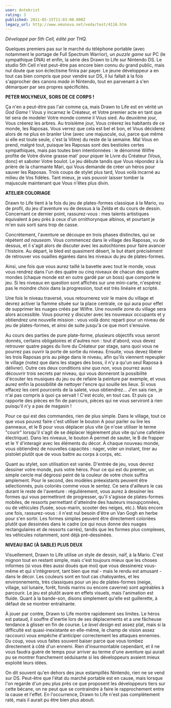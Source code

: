 ```yaml
---
user: Antekrist
rating: 3
published: 2011-05-15T11:03:00.000Z
legacy_url: http://www.emunova.net/veda/test/4116.htm
---
```

_Développé par 5th Cell, édité par THQ._  

  

Quelques premiers pas sur le marché du téléphone portable (avec notamment le portage de Full Spectrum Warrior), un _puzzle game_ sur PC (le sympathique DNA) et enfin, la série des Drawn to Life sur Nintendo DS. Le studio 5th Cell n'est peut-être pas encore bien connu du grand public, mais nul doute que son éclectisme finira par payer. Le jeune développeur a en tout cas bien compris que pour vendre sur DS, il lui fallait à la fois s'approcher des canons _made in_ Nintendo, tout en parvenant à s'en démarquer par ses propres spécificités.  

  

**PETER MOLYNEUX, SORS DE CE CORPS !**  

Ça n'en a peut-être pas l'air comme ça, mais Drawn to Life est en vérité un _God Game_ ! Vous y incarnez le Créateur, et Votre premier acte en tant que tel sera de modeler Votre monde comme il Vous sied. Au deuxième jour, Vous créerez les arbres. Au troisième jour, Vous créerez les habitants de ce monde, les Raposas. Vous verrez que cela est bel et bon, et Vous déciderez alors de ne plus en branler Une (avec une majuscule, oui, parce que même si elle est toute seule, c'est la Vôtre) du reste de la semaine. Mal Vous en prend, malgré tout, puisque les Raposas sont des bestioles certes sympathiques, mais pas toutes bien intentionnées : le dénommé Wilfre profite de Votre divine grasse mat' pour piquer le Livre du Créateur (Vous, donc) et saboter Votre boulot. Le jeu débute tandis que Vous répondez à la prière de la charmante Mari, qui Vous demande de créer un héros pour sauver les Raposas. Trois coups de stylet plus tard, Vous voilà incarné au milieu de Vos fidèles. Tant mieux, je vais pouvoir laisser tomber la majuscule maintenant que Vous n'êtes plus divin.  

  

**ATELIER COLORIAGE**  

Drawn to Life tient à la fois du jeu de plates-formes classique à la Mario, vu de profil, du jeu d'aventure vu de dessus à la Zelda et du cours de dessin. Concernant ce dernier point, rassurez-vous : mes talents artistiques équivalent à peu près à ceux d'un ornithorynque albinos, et pourtant je m'en suis sorti sans trop de casse.  

Concrètement, l'aventure se découpe en trois phases distinctes, qui se répètent _ad nauseam_. Vous commencez dans le village des Raposas, vu de dessus, et il s'agit alors de discuter avec les autochtones pour faire avancer l'histoire. Au départ, le bled est quasiment désert, le but étant précisément de retrouver vos ouailles égarées dans les niveaux du jeu de plates-formes.  

Ainsi, une fois que vous aurez taillé la bavette avec tout le monde, vous vous rendrez dans l'un des quatre ou cinq niveaux de chacun des quatre mondes (chaque monde est en outre gardé par un boss) que comporte le jeu. Si les niveaux en question sont affichés sur une mini-carte, n'espérez pas le moindre choix dans la progression, tout est très linéaire et scripté.  

Une fois le niveau traversé, vous retournerez voir le maire du village et devrez activer la flamme située sur la place centrale, ce qui aura pour effet de supprimer les nuages créés par Wilfre. Une nouvelle zone du village sera alors accessible. Vous pourrez y discuter avec les nouveaux occupants et y obtiendrez une nouvelle mission : vous voilà donc reparti pour un niveau de jeu de plates-formes, et ainsi de suite jusqu'à ce que mort s'ensuive.  

Au cours des parties de pure plate-forme, plusieurs objectifs vous seront donnés, certains obligatoires et d'autres non : tout d'abord, vous devez retrouver quatre pages du livre du Créateur par stage, sans quoi vous ne pourrez pas ouvrir la porte de sortie du niveau. Ensuite, vous devez libérer les trois Raposas pris au piège dans le niveau, afin qu'ils viennent repeupler le village (notez que dans les stages des boss, il n'y a qu'un seul Raposa à délivrer). Outre ces deux conditions _sine qua non_, vous pourrez aussi découvrir trois secrets par niveau, qui vous donneront la possibilité d'écouter les musiques du jeu ou de refaire la peinture par exemple, et vous aurez enfin la possibilité de nettoyer l'encre qui souille les lieux. Si vous effacez les cent pourcents de la saleté, vous obtiendrez... J'en sais rien, je n'ai pas compris à quoi ça servait ! C'est écolo, en tout cas. Et puis ça rapporte des pièces en fin de parcours, pièces qui ne vous serviront à rien puisqu'il n'y a pas de magasin !  

Pour ce qui est des commandes, rien de plus simple. Dans le village, tout ce que vous pouvez faire c'est utiliser le bouton A pour parler ou lire les panneaux, et le B pour vous déplacer plus vite (je n'ose utiliser le terme "courir" lorsqu'il s'agit de se déplacer légèrement plus vite qu'une cafetière électrique). Dans les niveaux, le bouton A permet de sauter, le B de frapper et le Y d'interagir avec les éléments du décor. À chaque nouveau monde, vous obtiendrez de nouvelles capacités : nager, voler un instant, tirer au pistolet plutôt que de vous battre au corps à corps, etc.  

Quant au stylet, son utilisation est variée. D'entrée de jeu, vous devrez dessiner votre monde, puis votre héros. Pour ce qui est du premier, un simple cercle mal dégrossi peint de la couleur de votre choix suffira amplement. Pour le second, des modèles préexistants peuvent être sélectionnés, puis coloriés comme vous le sentez. Ce sera d'ailleurs le cas durant le reste de l'aventure : régulièrement, vous aurez à dessiner les formes qui vous permettront de progresser, qu'il s'agisse de plates-formes mobiles, de ressorts permettant d'atteindre des hauteurs insoupçonnées, ou de véhicules (fusée, sous-marin, scooter des neiges, etc.). Mais encore une fois, rassurez-vous : il n'est nul besoin d'être un Van Gogh en herbe pour s'en sortir. Les formes simples peuvent être directement coloriées plutôt que dessinées dans le cadre (ce qui nous donne des nuages rectangulaires et de ressorts carrés), tandis que les formes plus complexes, les véhicules notamment, sont déjà pré-dessinées.  

  

**NIVEAU BAC (À SABLE) PLUS DEUX**  

Visuellement, Drawn to Life utilise un style de dessin, naïf, à la Mario. C'est mignon tout en restant simple, mais c'est toujours mieux que les choses informes (si vous êtes aussi doués que moi) que vous dessinerez vous-même et qui s'intègreront, tant bien que mal - mais le rendu est amusant - dans le décor. Les couleurs sont en tout cas chatoyantes, et les environnements, très classiques pour un jeu de plates-formes (neige, village, sol lunaire, forêt, fonds marins ou encore caverne) sont agréables à parcourir. Le jeu est plutôt avare en effets visuels, mais l'animation est fluide. Quant à la bande-son, disons simplement qu'elle est guillerette, à défaut de se montrer entraînante.  

À jouer par contre, Drawn to Life montre rapidement ses limites. Le héros est pataud, il souffre d'inertie lors de ses déplacements et a une fâcheuse tendance à glisser en fin de course. Le _level design_ est assez plat, mais si la difficulté est quasi-inexistante en elle-même, le champ de vision assez raccourci vous empêche d'anticiper correctement les attaques ennemies. Du coup, vous vous faites souvent baiser parce que vous tombez directement à côté d'un ennemi. Rien d'insurmontable cependant, et il ne vous faudra guère de temps pour arriver au terme d'une aventure qui aurait pu se montrer franchement séduisante si les développeurs avaient mieux exploité leurs idées.  

On dit souvent qu'en dehors des jeux estampillés Nintendo, rien ne se vend sur DS. Peut-être que l'état du marché portable est en cause, mais lorsque l'on regarde d'un peu plus près ce que proposent les développeurs tiers sur cette bécane, on ne peut que se contraindre à faire le rapprochement entre la cause et l'effet. En l'occurrence, Drawn to Life n'est pas complètement raté, mais il aurait pu être bien plus abouti.